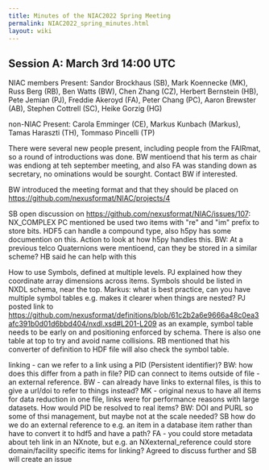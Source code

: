 ```yaml
---
title: Minutes of the NIAC2022 Spring Meeting
permalink: NIAC2022_spring_minutes.html
layout: wiki
---
```



Session A: March 3rd 14:00 UTC
------------------------------

NIAC members Present: Sandor Brockhaus (SB), Mark Koennecke (MK), Russ Berg (RB), Ben Watts (BW), Chen Zhang (CZ), Herbert Bernstein (HB), Pete Jemian (PJ), Freddie Akeroyd (FA), Peter Chang (PC), Aaron Brewster (AB), Stephen Cottrell (SC), Heike Gorzig (HG)

non-NIAC Present: Carola Emminger (CE), Markus Kunbach (Markus), Tamas Haraszti (TH), Tommaso Pincelli (TP)

There were several new people present, including people from the FAIRmat, so a round of introductions was done. BW mentioend that his term as chair was endiong at teh september meeting, and also FA was standing down as secretary, no ominations would be sourght. Contact BW if interested.

BW introduced the meeting format and that they should be placed on https://github.com/nexusformat/NIAC/projects/4


SB open discussion on https://github.com/nexusformat/NIAC/issues/107:
NX_COMPLEX PC mentioned be used two items with "re" and "im" prefix to store bits. HDF5 can handle a compound type, also h5py has some documention on this. Action to look at how h5py handles this.
BW: At a previous telco Quaternions were mentioend, can they be stored in a similar scheme? HB said he can help with this

How to use Symbols, defined at multiple levels. PJ explained how they coordinate array dimensions across items. Symbols should be listed in NXDL schema, near the top.
Markus: what is best practice, can you have multiple symbol tables e.g. makes it clearer when things are nested? PJ posted link to https://github.com/nexusformat/definitions/blob/61c2b2a6e9666a48c0ea3afc391b0d01d6bbd404/nxdl.xsd#L201-L209 as an example, symbol table needs to be early on and positioning enforced by schema. There is also one table at top to try and avoid name collisions. RB mentioned that his converter of definition to HDF file will also check the symbol table.

linking - can we refer to a link using a PID (Persistent identifier)? BW: how does this differ from a path in file? PID can connect to items outside of file - an external reference. BW - can already have links to external files, is this to give a url/doi to refer to things instead? MK - original nexus to have all items for data reduction in one file, links were for performance reasons with large datasets. How would PID be resolved to real items? BW: DOI and PURL so some of thsi management, but maybe not at the scale needed?  SB how do we do an external reference to e.g. an item in a database item rather than have to convert it to hdf5 and have a path? FA - you could store metadata about teh link in an NXnote, but e.g. an NXexternal_reference could store domain/facility specific items for linking? Agreed to discuss further and SB will create an issue


